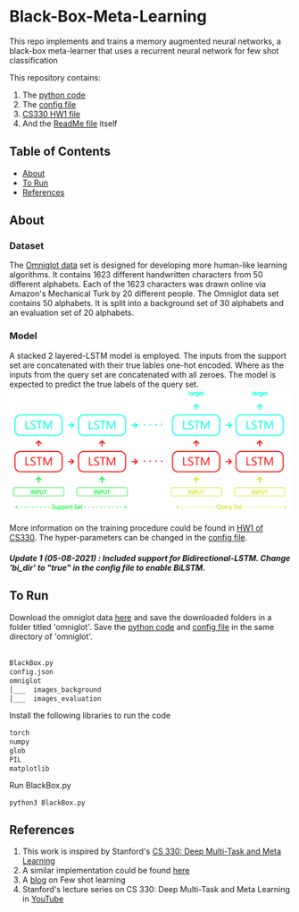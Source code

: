 # Black-Box-Meta-Learning

This repo implements and trains a memory augmented neural networks, a black-box meta-learner that uses a recurrent neural network for few shot classification

This repository contains:

1. The [python code](BlackBox.py)
2. The [config file](config.json)
3. [CS330 HW1 file](CS330_HW1.pdf)
4. And the [ReadMe file](README.md) itself

## Table of Contents

- [About](#about)
- [To Run](#to-run)
- [References](#references)


## About

### Dataset
The [Omniglot data](https://github.com/brendenlake/omniglot) set is designed for developing more human-like learning algorithms. It contains 1623 different handwritten characters from 50 different alphabets. Each of the 1623 characters was drawn online via Amazon's Mechanical Turk by 20 different people. The Omniglot data set contains 50 alphabets. It is split into a background set of 30 alphabets and an evaluation set of 20 alphabets.

### Model
A stacked 2 layered-LSTM model is employed. The inputs from the support set are concatenated with their true lables one-hot encoded. Where as the inputs from the query set are concatenated with all zeroes. The model is expected to predict the true labels of the query set. <br>
![demo](architecture.png) <br>
<br> More information on the training procedure could be found in [HW1 of CS330](https://github.com/siddarth-c/Black-Box-Meta-Learning/blob/main/CS330_HW1.pdf). The hyper-parameters can be changed in the [config file](config.json). <br>

##### Update 1 (05-08-2021) : Included support for Bidirectional-LSTM. Change 'bi_dir' to "true" in the config file to enable BiLSTM.

## To Run

Download the omniglot data [here](https://www.kaggle.com/watesoyan/omniglot/download) and save the downloaded folders in a folder titled 'omniglot'. Save the [python code](BlackBox.py) and [config file](config.json) in the same directory of 'omniglot'.


```

BlackBox.py
config.json
omniglot
│___  images_background
│___  images_evaluation    

```
Install the following libraries to run the code
```
torch
numpy
glob
PIL
matplotlib
```
Run BlackBox.py 
```
python3 BlackBox.py
```


## References
1. This work is inspired by Stanford's [CS 330: Deep Multi-Task and Meta Learning](http://cs330.stanford.edu/)
2. A similar implementation could be found [here](https://github.com/Luvata/CS330-Stanford-Deep-Multi-Task-and-Meta-Learning/tree/master/HW1)
3. A [blog](https://research.aimultiple.com/few-shot-learning/) on Few shot learning
4. Stanford's lecture series on CS 330: Deep Multi-Task and Meta Learning in [YouTube](https://www.youtube.com/playlist?list=PLoROMvodv4rMC6zfYmnD7UG3LVvwaITY5)
